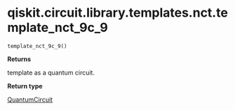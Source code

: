 # qiskit.circuit.library.templates.nct.template\_nct\_9c\_9

<span id="undefined" />

`template_nct_9c_9()`

**Returns**

template as a quantum circuit.

**Return type**

[QuantumCircuit](qiskit.circuit.QuantumCircuit#qiskit.circuit.QuantumCircuit "qiskit.circuit.QuantumCircuit")

